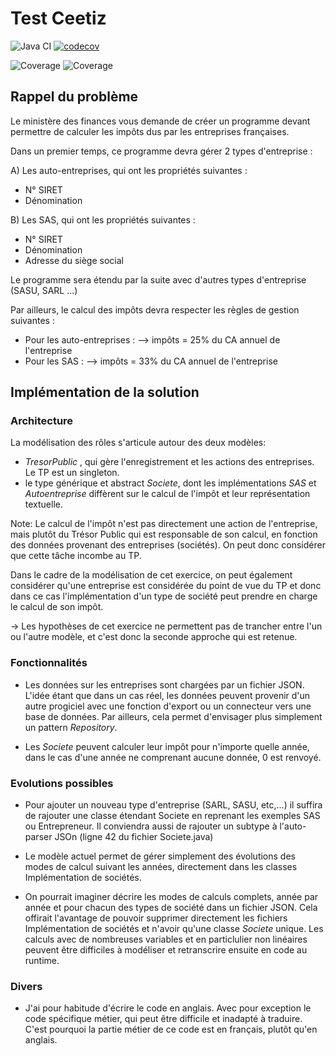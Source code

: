 # Test Ceetiz
![Java CI](https://github.com/caketuzz/ceetizTest/workflows/Java%20CI/badge.svg) [![codecov](https://codecov.io/gh/caketuzz/ceetizTest/branch/master/graph/badge.svg)](https://codecov.io/gh/caketuzz/ceetizTest)

![Coverage](https://codecov.io/gh/caketuzz/ceetizTest/branch/master/graphs/commits.svg)
![Coverage](https://codecov.io/gh/caketuzz/ceetizTest/branch/master/graphs/sunburst.svg)


## Rappel du problème

Le ministère des finances vous demande de créer un programme devant permettre de calculer les impôts dus par les entreprises françaises.

Dans un premier temps, ce programme devra gérer 2 types d'entreprise :

A) Les auto-entreprises, qui ont les propriétés suivantes :
- N° SIRET
- Dénomination

B) Les SAS, qui ont les propriétés suivantes :
- N° SIRET
- Dénomination
- Adresse du siège social

Le programme sera étendu par la suite avec d'autres types d'entreprise (SASU, SARL ...)

Par ailleurs, le calcul des impôts devra respecter les règles de gestion suivantes :
- Pour les auto-entreprises :
--> impôts = 25% du CA annuel de l'entreprise
- Pour les SAS :
--> impôts = 33% du CA annuel de l'entreprise


## Implémentation de la solution

### Architecture

La modélisation des rôles s'articule autour des deux modèles:
- _TresorPublic_ , qui gère l'enregistrement et les actions des entreprises. Le TP est un singleton.
- le type générique et abstract _Societe_, dont les implémentations _SAS_ et _Autoentreprise_ diffèrent sur le calcul de l'impôt et leur représentation textuelle.

Note:
Le calcul de l'impôt n'est pas directement une action de l'entreprise, mais plutôt du Trésor Public qui est responsable de son calcul, en fonction des données provenant des entreprises (sociétés).
On peut donc considérer que cette tâche incombe au TP.

Dans le cadre de la modélisation de cet exercice, on peut également considérer qu'une entreprise est considérée du point de vue du TP et donc dans ce cas l'implémentation d'un type de société peut prendre en charge le calcul de son impôt. 

-> Les hypothèses de cet exercice ne permettent pas de trancher entre l'un ou l'autre modèle, et c'est donc la seconde approche qui est retenue.

### Fonctionnalités

- Les données sur les entreprises sont chargées par un fichier JSON. L'idée étant que dans un cas réel, les données peuvent provenir d'un autre progiciel avec une fonction d'export ou un connecteur vers une base de données.
Par ailleurs, cela permet d'envisager plus simplement un pattern _Repository_.

- Les _Societe_ peuvent calculer leur impôt pour n'importe quelle année, dans le cas d'une année ne comprenant aucune donnée, 0 est renvoyé.

### Evolutions possibles
- Pour ajouter un nouveau type d'entreprise (SARL, SASU, etc,...) il suffira de rajouter une classe étendant Societe en reprenant les exemples SAS ou Entrepreneur.
Il conviendra aussi de rajouter un subtype à l'auto-parser JSOn (ligne 42 du fichier Societe.java)

- Le modèle actuel permet de gérer simplement des évolutions des modes de calcul suivant les années, directement dans les classes Implémentation de sociétés.

- On pourrait imaginer décrire les modes de calculs complets, année par année et pour chacun des types de société dans un fichier JSON. Cela offirait l'avantage de pouvoir supprimer directement les fichiers Implémentation de sociétés et n'avoir qu'une classe _Societe_ unique. Les calculs avec de nombreuses variables et en particlulier non linéaires peuvent être difficiles à modéliser et retranscrire ensuite en code au runtime.

### Divers
- J'ai pour habitude d'écrire le code en anglais. Avec pour exception le code spécifique métier, qui peut être difficile et inadapté à traduire. C'est pourquoi la partie métier de ce code est en français, plutôt qu'en anglais.